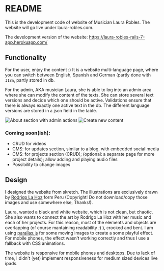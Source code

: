 # README

This is the development code of website of Musician Laura Robles. The website will go live under laura-robles.com.

The development version of the website: https://laura-robles-rails-7-app.herokuapp.com/

## Functionality

For the user, enjoy the content :) It is a website multi-language page, where you can switch between English, Spanish and German (partly done with `I18n`, partly stored in db.

For the admin, AKA musician Laura, 
she is able to log into an admin area where she can modify the content of the texts. She can store several text versions and decide which one should be active. Validations ensure that there is always exactly one active text in the db. The different language versions are stored in a json field in the table. 

![About section with admin actions](/app/assets/readme/about-content.png?raw=true "About section with admin actions")
![Create new content](/app/assets/readme/create-new-about-content.png?raw=true "Create new content")


### Coming soon(ish): 
- CRUD for videos
- CMS: for updates section, similar to a blog, with embedded social media
- CMS: for projects section (CRUD); (optional: a separate page for more project details); allow adding and playing audio files
- Possibility to change images

## Design
I designed the website from skretch. The illustrations are exclusively drawn by [Rodrigo La Hoz](https://rodrigolahoz.tumblr.com/) form Peru (Copyright! Do not download/copy those images and use somewhere else, Thanks!).

Laura, wanted a black and white website, which is not clean, but chaotic. She also wants to connect the art by Rodrigo La Hoz with her music and each of her projects. For this reason, most of the elements and objects are overlapping (of course mantaining readability ;) ), crooked and bent. 
I am using [parallax.js](http://matthew.wagerfield.com/parallax/) for some moving images to create a some playful effect. For mobile phones, the effect wasn't working correctly and thus I use a fallback with CSS animations.

The website is responsive for mobile phones and desktops. Due to lack of time, I didn't (yet) implement responsiveness for medium sized devices live ipads.